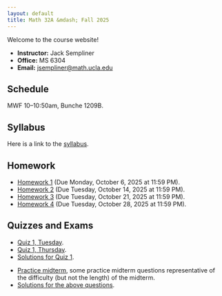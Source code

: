 ```yaml
---
layout: default
title: Math 32A &mdash; Fall 2025
---
```


Welcome to the course website!  

- **Instructor:** Jack Sempliner  
- **Office:** MS 6304  
- **Email:** jsempliner@math.ucla.edu  

## Schedule
MWF 10–10:50am, Bunche 1209B. 

## Syllabus
Here is a link to the <a href = "{{ page.dir }}Math32ASyllabus.pdf">syllabus</a>.

## Homework
<ul>
    <li><a href = "{{ page.dir }}Math32AHW1.pdf">Homework 1</a> (Due Monday, October 6, 2025 at 11:59 PM).</li>
    <li><a href = "{{ page.dir }}Math32AHW2.pdf">Homework 2</a> (Due Tuesday, October 14, 2025 at 11:59 PM).</li>
    <li><a href = "{{ page.dir }}Math32AHW3.pdf">Homework 3</a> (Due Tuesday, October 21, 2025 at 11:59 PM).</li>
    <li><a href = "{{ page.dir }}Math32AHW4.pdf">Homework 4</a> (Due Tuesday, October 28, 2025 at 11:59 PM).</li>
</ul>

## Quizzes and Exams

<ul>
    <li><a href = "{{ page.dir }}Quiz1T.pdf">Quiz 1, Tuesday</a>.</li>
    <li><a href = "{{ page.dir }}Quiz1R.pdf">Quiz 1, Thursday</a>.</li>
    <li><a href = "{{ page.dir }}Quiz_Solutions.pdf">Solutions for Quiz 1</a>.</li>
</ul>

<ul>
    <li><a href = "{{ page.dir }}Practice_Midterm.pdf">Practice midterm</a>, some practice midterm questions representative of the difficulty (but not the length) of the midterm.</li>
    <li><a href = "{{ page.dir }}Practice_Midterm_Solutions.pdf">Solutions for the above questions</a>.</li>
</ul>